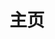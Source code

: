 ---
home: true
icon: iconfont icon-home
title: 主页
heroImage: /images/pf-gugubot.svg
heroText: PF-GUGUbot
tagline: PFingan服务器 MCDR的QQ机器人插件，集QQ群管理和白名单管理一体，添加许多功能。
actions:
  - text: 快速开始
    link: ./guide/before-started.md
    type: primary

  - text: Github🌱
    link: https://github.com/LoosePrince/PF-GUGUBot

features:
  - title: 功能整合
    icon: iconfont icon-light
    details: 集QQ群管理与白名单管理于一体，大幅减少繁琐操作。

  - title: 高效消息转发
    icon: iconfont icon-storage
    details: 实现QQ群与MCDR服务器间的双向聊天互通，支持群组与私聊。

  - title: 智能白名单管理
    icon: iconfont icon-waline
    details: 提供绑定、解绑及自动管理功能，兼容离线和正版服务器。

  - title: 丰富的自定义关键词
    icon: iconfont icon-contrast
    details: 支持添加文本和图片关键词，满足多样化的互动需求。

  - title: 机器人多种风格
    icon: iconfont icon-token
    details: 提供多种回复风格，并支持自定义性格，打造独特的交互体验。

  - title: 管理员专属功能
    icon: iconfont icon-preview
    details: 通过私聊或管理群操控绑定、白名单、违禁词等设置，简化服务器管理。

  - title: 游戏内操作简便
    icon: iconfont icon-cache
    details: 玩家可通过游戏内指令快速查看关键词、发送消息。

  - title: 开服命令执行
    icon: font-icon icon fa-solid fa-repeat-1
    details: 通过启动指令功能，自动执行特定操作，提高服务器启动效率。

  - title: 违禁词过滤
    icon: fa-solid fa-file-user
    details: 自动检测并撤回违禁词，维护群聊秩序，保护良好的社群环境。

  - title: 审核与权限管理
    icon: fa-solid fa-folder-arrow-down
    details: 提供自动审核功能与详细权限管理，确保操作的安全性与灵活性。

  - title: 动态机器人命名
    icon: fa-solid fa-binary-lock
    details: 支持将群内机器人昵称动态显示为服务器内人数，实时更新。

  - title: 更多新功能
    icon: iconfont icon-more
    details: 待开发中ing

copyright: false
footer: AGPL-3.0 Licensed | Copyright © 2022-present PF-GUGUbot
---
